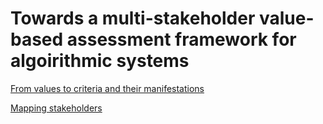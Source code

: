# Towards a multi-stakeholder value-based assessment framework for algoirithmic systems

[From values to criteria and their manifestations](Table1.md)

[Mapping stakeholders](Table2.md)

